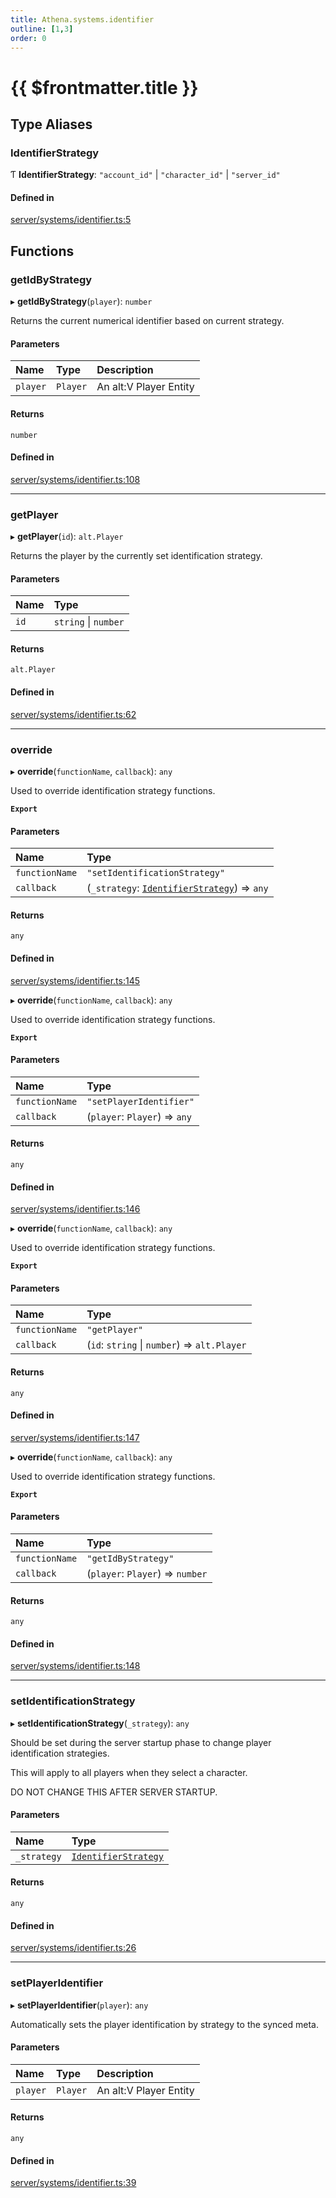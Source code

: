 ```yaml
---
title: Athena.systems.identifier
outline: [1,3]
order: 0
---
```


# {{ $frontmatter.title }}


## Type Aliases

### IdentifierStrategy

Ƭ **IdentifierStrategy**: ``"account_id"`` \| ``"character_id"`` \| ``"server_id"``

#### Defined in

[server/systems/identifier.ts:5](https://github.com/Stuyk/altv-athena/blob/627294b/src/core/server/systems/identifier.ts#L5)

## Functions

### getIdByStrategy

▸ **getIdByStrategy**(`player`): `number`

Returns the current numerical identifier based on current strategy.

#### Parameters

| Name | Type | Description |
| :------ | :------ | :------ |
| `player` | `Player` | An alt:V Player Entity |

#### Returns

`number`

#### Defined in

[server/systems/identifier.ts:108](https://github.com/Stuyk/altv-athena/blob/627294b/src/core/server/systems/identifier.ts#L108)

___

### getPlayer

▸ **getPlayer**(`id`): `alt.Player`

Returns the player by the currently set identification strategy.

#### Parameters

| Name | Type |
| :------ | :------ |
| `id` | `string` \| `number` |

#### Returns

`alt.Player`

#### Defined in

[server/systems/identifier.ts:62](https://github.com/Stuyk/altv-athena/blob/627294b/src/core/server/systems/identifier.ts#L62)

___

### override

▸ **override**(`functionName`, `callback`): `any`

Used to override identification strategy functions.

**`Export`**

#### Parameters

| Name | Type |
| :------ | :------ |
| `functionName` | ``"setIdentificationStrategy"`` |
| `callback` | (`_strategy`: [`IdentifierStrategy`](server_systems_identifier.md#IdentifierStrategy)) => `any` |

#### Returns

`any`

#### Defined in

[server/systems/identifier.ts:145](https://github.com/Stuyk/altv-athena/blob/627294b/src/core/server/systems/identifier.ts#L145)

▸ **override**(`functionName`, `callback`): `any`

Used to override identification strategy functions.

**`Export`**

#### Parameters

| Name | Type |
| :------ | :------ |
| `functionName` | ``"setPlayerIdentifier"`` |
| `callback` | (`player`: `Player`) => `any` |

#### Returns

`any`

#### Defined in

[server/systems/identifier.ts:146](https://github.com/Stuyk/altv-athena/blob/627294b/src/core/server/systems/identifier.ts#L146)

▸ **override**(`functionName`, `callback`): `any`

Used to override identification strategy functions.

**`Export`**

#### Parameters

| Name | Type |
| :------ | :------ |
| `functionName` | ``"getPlayer"`` |
| `callback` | (`id`: `string` \| `number`) => `alt.Player` |

#### Returns

`any`

#### Defined in

[server/systems/identifier.ts:147](https://github.com/Stuyk/altv-athena/blob/627294b/src/core/server/systems/identifier.ts#L147)

▸ **override**(`functionName`, `callback`): `any`

Used to override identification strategy functions.

**`Export`**

#### Parameters

| Name | Type |
| :------ | :------ |
| `functionName` | ``"getIdByStrategy"`` |
| `callback` | (`player`: `Player`) => `number` |

#### Returns

`any`

#### Defined in

[server/systems/identifier.ts:148](https://github.com/Stuyk/altv-athena/blob/627294b/src/core/server/systems/identifier.ts#L148)

___

### setIdentificationStrategy

▸ **setIdentificationStrategy**(`_strategy`): `any`

Should be set during the server startup phase to change player identification strategies.

This will apply to all players when they select a character.

DO NOT CHANGE THIS AFTER SERVER STARTUP.

#### Parameters

| Name | Type |
| :------ | :------ |
| `_strategy` | [`IdentifierStrategy`](server_systems_identifier.md#IdentifierStrategy) |

#### Returns

`any`

#### Defined in

[server/systems/identifier.ts:26](https://github.com/Stuyk/altv-athena/blob/627294b/src/core/server/systems/identifier.ts#L26)

___

### setPlayerIdentifier

▸ **setPlayerIdentifier**(`player`): `any`

Automatically sets the player identification by strategy to the synced meta.

#### Parameters

| Name | Type | Description |
| :------ | :------ | :------ |
| `player` | `Player` | An alt:V Player Entity |

#### Returns

`any`

#### Defined in

[server/systems/identifier.ts:39](https://github.com/Stuyk/altv-athena/blob/627294b/src/core/server/systems/identifier.ts#L39)
